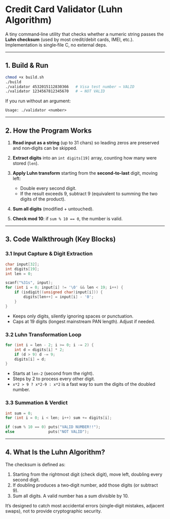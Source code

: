 # Credit Card Validator (Luhn Algorithm)

A tiny command‑line utility that checks whether a numeric string passes the **Luhn checksum** (used by most credit/debit cards, IMEI, etc.). Implementation is single‑file C, no external deps.

---

## 1. Build & Run

```bash
chmod +x build.sh
./build
./validator 4532015112830366   # Visa test number → VALID
./validator 1234567812345670   # → NOT VALID
```

If you run without an argument:

```
Usage: ./validator <number>
```

---

## 2. How the Program Works

1. **Read input as a string** (up to 31 chars) so leading zeros are preserved and non‑digits can be skipped.
2. **Extract digits** into an `int digits[19]` array, counting how many were stored (`len`).
3. **Apply Luhn transform** starting from the **second‑to‑last** digit, moving left:

   * Double every second digit.
   * If the result exceeds 9, subtract 9 (equivalent to summing the two digits of the product).
4. **Sum all digits** (modified + untouched).
5. **Check mod 10**: if `sum % 10 == 0`, the number is valid.

---

## 3. Code Walkthrough (Key Blocks)

### 3.1 Input Capture & Digit Extraction

```c
char input[32];
int digits[19];
int len = 0;

scanf("%31s", input);
for (int i = 0; input[i] != '\0' && len < 19; i++) {
    if (isdigit((unsigned char)input[i])) {
        digits[len++] = input[i] - '0';
    }
}
```

* Keeps only digits, silently ignoring spaces or punctuation.
* Caps at 19 digits (longest mainstream PAN length). Adjust if needed.

### 3.2 Luhn Transformation Loop

```c
for (int i = len - 2; i >= 0; i -= 2) {
    int d = digits[i] * 2;
    if (d > 9) d -= 9;
    digits[i] = d;
}
```

* Starts at `len-2` (second from the right).
* Steps by 2 to process every other digit.
* `x*2 > 9 ? x*2-9 : x*2` is a fast way to sum the digits of the doubled number.

### 3.3 Summation & Verdict

```c
int sum = 0;
for (int i = 0; i < len; i++) sum += digits[i];

if (sum % 10 == 0) puts("VALID NUMBER!!");
else               puts("NOT VALID");
```

---

## 4. What Is the Luhn Algorithm?

The checksum is defined as:

1. Starting from the rightmost digit (check digit), move left, doubling every second digit.
2. If doubling produces a two‑digit number, add those digits (or subtract 9).
3. Sum all digits. A valid number has a sum divisible by 10.

It’s designed to catch most accidental errors (single‑digit mistakes, adjacent swaps), not to provide cryptographic security.